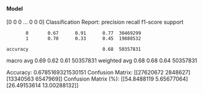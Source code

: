 #### Model
[0 0 0 ... 0 0 0]
Classification Report:
              precision    recall  f1-score   support

           0       0.67      0.91      0.77  30469299
           1       0.70      0.33      0.45  19888532

    accuracy                           0.68  50357831
   macro avg       0.69      0.62      0.61  50357831
weighted avg       0.68      0.68      0.64  50357831

Accuracy: 0.6785169321530151
Confusion Matrix:
[[27620672  2848627]
 [13340563  6547969]]
Confusion Matrix (%):
[[54.8488119   5.65677064]
 [26.49153614 13.00288132]]
